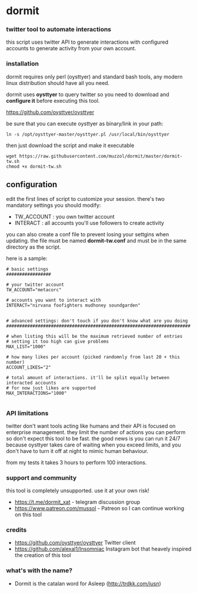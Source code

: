 # dormit
### twitter tool to automate interactions ###

this script uses twitter API to generate interactions with configured accounts to generate activity from your own account.

### installation ###

dormit requires only perl (oysttyer) and standard bash tools, any modern linux distribution should have all you need.

dormit uses **oysttyer** to query twitter so you need to download and **configure it** before executing this tool.

https://github.com/oysttyer/oysttyer

be sure that you can execute oysttyer as binary/link in your path:

    ln -s /opt/oysttyer-master/oysttyer.pl /usr/local/bin/oysttyer

then just download the script and make it executable

    wget https://raw.githubusercontent.com/muzzol/dormit/master/dormit-tw.sh
    chmod +x dormit-tw.sh


## configuration ##
edit the first lines of script to customize your session.
there's two mandatory settings you should modify:
* TW_ACCOUNT : you own twitter account
* INTERACT : all accounts you'll use followers to create activity

you can also create a conf file to prevent losing your settgins when updating.
the file must be named **dormit-tw.conf** and must be in the same directory as the script.

here is a sample:
```
# basic settings
#################

# your twitter account
TW_ACCOUNT="metacorc"

# accounts you want to interact with
INTERACT="nirvana foofighters mudhoney soundgarden"


# advanced settings: don't touch if you don't know what are you doing
######################################################################

# when listing this will be the maximum retrieved number of entries
# setting it too high can give problems
MAX_LIST="1000"

# how many likes per account (picked randomnly from last 20 + this number)
ACCOUNT_LIKES="2"

# total amount of interactions. it'll be split equally between interacted accounts
# for now just likes are supported
MAX_INTERACTIONS="1000"


```


### API limitations ###
twitter don't want tools acting like humans and their API is focused on enterprise management.
they limit the number of actions you can perform so don't expect this tool to be fast.
the good news is you can run it 24/7 because oysttyer takes care of waiting when you exceed limits, and you don't have to turn it off at night to mimic human behaviour.

from my tests it takes 3 hours to perform 100 interactions.

### support and community ###

this tool is completely unsupported. use it at your own risk!
* https://t.me/dormit_xat - telegram discussion group
* https://www.patreon.com/mussol - Patreon so I can continue working on this tool


### credits ###
* https://github.com/oysttyer/oysttyer Twitter client
* https://github.com/alexal1/Insomniac Instagram bot that heavely inspired the creation of this tool

### what's with the name? ###
* Dormit is the catalan word for Asleep (http://trdkk.com/iusn)

